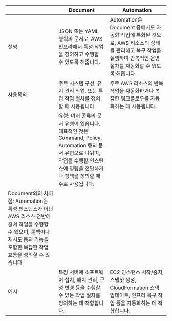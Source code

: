 |                                                                                                                                                                                  | Document                                                                                                                                                                                  | Automation                                                                                                                                                      |
| -------------------------------------------------------------------------------------------------------------------------------------------------------------------------------- | ----------------------------------------------------------------------------------------------------------------------------------------------------------------------------------------- | --------------------------------------------------------------------------------------------------------------------------------------------------------------- |
| 설명                                                                                                                                                                             | JSON 또는 YAML 형식의 문서로, AWS 인프라에서 특정 작업을 정의하고 수행할 수 있도록 해줍니다.                                                                                              | Automation은 Document 중에서도 자동화 작업에 특화된 것으로, AWS 리소스의 상태를 관리하고 복구 작업을 실행하며 반복적인 운영 절차를 자동화할 수 있도록 해줍니다. |
| 사용목적                                                                                                                                                                         | 주로 시스템 구성, 유지 관리 작업, 또는 특정 작업 절차를 정의할 때 사용됩니다.                                                                                                             | 주로 AWS 리소스의 반복 작업을 자동화하거나 복잡한 워크플로우를 자동화하는 데 사용됩니다.                                                                        |
|                                                                                                                                                                                  | 유형: 여러 종류의 문서 유형이 있습니다. 대표적인 것은 Command, Policy, Automation 등의 문서 유형으로 나뉘며, 작업을 수행할 인스턴스에 명령을 전달하거나 정책을 정의할 때 주로 사용됩니다. |
| Document와의 차이점: Automation은 특정 인스턴스가 아닌 AWS 리소스 전반에 걸쳐 작업을 수행할 수 있으며, 롤백이나 재시도 등의 기능을 포함한 복잡한 작업 흐름을 정의할 수 있습니다. |
| 예시                                                                                                                                                                             | 특정 서버에 소프트웨어 설치, 패치 관리, 구성 변경 등을 수행할 수 있는 작업 절차를 정의하는 데 적합합니다.                                                                                 | EC2 인스턴스 시작/중지, 스냅샷 생성, CloudFormation 스택 업데이트, 인프라 복구 작업 등을 자동화하는 데 적합합니다.                                              |
